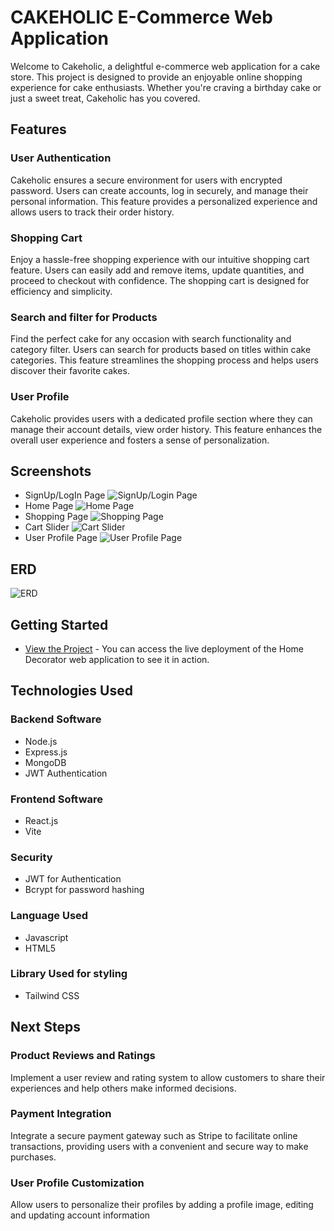# CAKEHOLIC E-Commerce Web Application

Welcome to Cakeholic, a delightful e-commerce web application for a cake store. This project is designed to provide an enjoyable online shopping experience for cake enthusiasts. Whether you're craving a birthday cake or just a sweet treat, Cakeholic has you covered.

## Features

### User Authentication
Cakeholic ensures a secure environment for users with encrypted password. Users can create accounts, log in securely, and manage their personal information. This feature provides a personalized experience and allows users to track their order history.

### Shopping Cart
Enjoy a hassle-free shopping experience with our intuitive shopping cart feature. Users can easily add and remove items, update quantities, and proceed to checkout with confidence. The shopping cart is designed for efficiency and simplicity.

### Search and filter for Products
Find the perfect cake for any occasion with search functionality and category filter. Users can search for products based on titles within cake categories. This feature streamlines the shopping process and helps users discover their favorite cakes.

### User Profile
Cakeholic provides users with a dedicated profile section where they can manage their account details, view order history. This feature enhances the overall user experience and fosters a sense of personalization.

##  Screenshots
- SignUp/LogIn Page
![SignUp/Login Page](./src/images/loginpage.png)
- Home Page
![Home Page](./src/images/homepage.png)
- Shopping Page
![Shopping Page](./src/images/shoppingpage.png)
- Cart Slider
![Cart Slider](./src/images/cartslider.png)
- User Profile Page
![User Profile Page](./src/images/userprofilepage.png)

## ERD 
![ERD](./src/images/erd.png)
## Getting Started
- [View the Project](https://cakeholic-5bde23339f90.herokuapp.com/) - You can access the live deployment of the Home Decorator web application to see it in action.
## Technologies Used

### Backend Software
- Node.js
- Express.js
- MongoDB
- JWT Authentication

### Frontend Software
- React.js
- Vite

### Security
- JWT for Authentication
- Bcrypt for password hashing

### Language Used
- Javascript
- HTML5

### Library Used for styling
- Tailwind CSS

## Next Steps
### Product Reviews and Ratings
Implement a user review and rating system to allow customers to share their experiences and help others make informed decisions.
### Payment Integration
Integrate a secure payment gateway such as Stripe to facilitate online transactions, providing users with a convenient and secure way to make purchases.
### User Profile Customization
Allow users to personalize their profiles by adding a profile image, editing and updating account information


